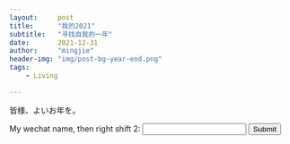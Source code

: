 ```yaml
---
layout:     post
title:      "我的2021"
subtitle:   "寻找自我的一年"
date:       2021-12-31
author:     "mingjie"
header-img: "img/post-bg-year-end.png"
tags:
    - Living

---
```


皆様、よいお年を。

<form id='pwd_form' onsubmit="return false;">
  My wechat name, then right shift 2: <input type="text" name="password" id='password'/>
  <input type="submit" onclick="myFunction()" />
</form>

<div id='hide' style="display:none">
其实从收获的角度来说，今年在心理上的收获或者说改变是最大的。
<br>
不那么自怨自艾了、不那么具有攻击性了；最重要的是，不那么折磨自己了。
想象之前很多的时间，我都在逼迫自己，或者说让自己忽略一件事情：我为什么要去做事？
<br>
那个时候的答案是：因为别人在做。
因为别人在写论文、因为别人在申请位置、因为别人在进步。
那....我呢？我为什么要写？我为什么要进步？
<br>
说实话，不知道。
这一年里面我意识到了，我一直以来受周围和他人的影响非常大。
我会很不自觉地去猜测他人想要什么，然后尽力去满足这个需求。
听起来不是坏事，但是在这个过程中我往往压抑了我自己地需求。
我实际上是体会到我的需求的，但是很快我就否定掉了我自己。
“不，我自己的不重要，优先满足别人的”。
久而久之自己的视野就越来越窄，越来越不想和别人交往（因为总是在耗费自己的精力），越来越..颓废？
<br>
这种情况越来越严重，以致我感觉我需要通过暂时切断各种社交来让自己获得喘息的机会。
我就是这么做的。
It does work. Although it pays.
最后这两个月的独居生活让我烦躁、让我抓狂，但是也让我去思考：为什么？
实际想想可能从9月份开始，我才真正有了自己的一片空间，才有了自己。
我用一种并不合适但是我能做到的最好的方式让自己停下来，
成功了，也损失惨重。
<br>
但是要说后悔吗？
并不。或者说，没有后悔这一选项。
有的事情，如果要现在的我重新经历一次，我会做出不同的选择。
因为原因很大部分在我。
更多的沟通、放下一些没有必要的坚持，会有一个更好的结果。
但是，当时的我，的确做不到。
所以，有的事情，我想去做。
而不是，有的事情，我不做就不行。
<br>
我需要感谢所有的人。
你们都很温柔的对待我，尽管我很长一段时间没有意识到。
我决定，要改变自己对待他人的方式，希望能达到更舒适的沟通。
我也要享受生活，将自己投入到生活中去，而不只是做一个旁观者。
有些事情我晚了，单还有的事情我没有晚。
I want to make it.
<br>
享受生活，活在当下。
我第一次，真诚地，向自己说。

</div>

<script>
function myFunction() {
  var pwd = document.getElementById("password").value
  var x = document.getElementById("hide");
  if (pwd === 'OMM') {
        x.style.display = "block"
  } else {
        alert("Password is not correct!")
        document.getElementById("pwd_form").reset();
  }
}
function toggleAppear(element) {
  var x = document.getElementById("letterlist");
  if (x.style.display==="none"){
    x.style.display = "block"
    } else {
      x.style.display = "none"
    }

}

function blindAndFade(element){
  new Effect.Parallel(
      [ new Effect.Fade(element, {sync: true}),
        new Effect.BlindUp(element, {sync: true})]);
}

function blindAndAppear(element){
  new Effect.Parallel(
      [ new Effect.Appear(element, {sync: true}),
        new Effect.BlindDown(element, {sync: true,
              afterFinish: function(effect) { Effect.ScrollTo(effect.element); }
          })]);
}
</script>